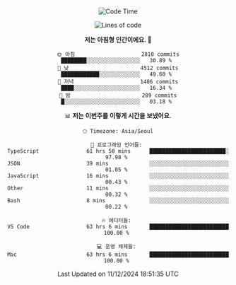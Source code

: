 <div align="center">

<br />

 <!--START_SECTION:waka-->
![Code Time](http://img.shields.io/badge/Code%20Time-3%2C755%20hrs%2043%20mins-blue)

![Lines of code](https://img.shields.io/badge/%EC%A0%80%EB%8A%94%20%EC%97%AC%ED%83%9C%EA%B9%8C%EC%A7%80%20-4.7%20million%20%EC%A4%84%EC%9D%98%20%EC%BD%94%EB%93%9C%EB%A5%BC%20%EC%9E%91%EC%84%B1%ED%96%88%EC%96%B4%EC%9A%94.-blue)

**저는 아침형 인간이에요. 🐤** 

```text
🌞 아침                     2810 commits        ████████░░░░░░░░░░░░░░░░░   30.89 % 
🌆 낮　                     4512 commits        ████████████░░░░░░░░░░░░░   49.60 % 
🌃 저녁                     1486 commits        ████░░░░░░░░░░░░░░░░░░░░░   16.34 % 
🌙 밤　                     289 commits         █░░░░░░░░░░░░░░░░░░░░░░░░   03.18 % 
```


📊 **저는 이번주를 이렇게 시간을 보냈어요.** 

```text
🕑︎ Timezone: Asia/Seoul

💬 프로그래밍 언어들: 
TypeScript               61 hrs 50 mins      ████████████████████████░   97.98 % 
JSON                     39 mins             ░░░░░░░░░░░░░░░░░░░░░░░░░   01.05 % 
JavaScript               16 mins             ░░░░░░░░░░░░░░░░░░░░░░░░░   00.43 % 
Other                    11 mins             ░░░░░░░░░░░░░░░░░░░░░░░░░   00.32 % 
Bash                     8 mins              ░░░░░░░░░░░░░░░░░░░░░░░░░   00.22 % 

🔥 에디터들: 
VS Code                  63 hrs 6 mins       █████████████████████████   100.00 % 

💻 운영 체제들: 
Mac                      63 hrs 6 mins       █████████████████████████   100.00 % 
```


 Last Updated on 11/12/2024 18:51:35 UTC
<!--END_SECTION:waka-->

</div>
